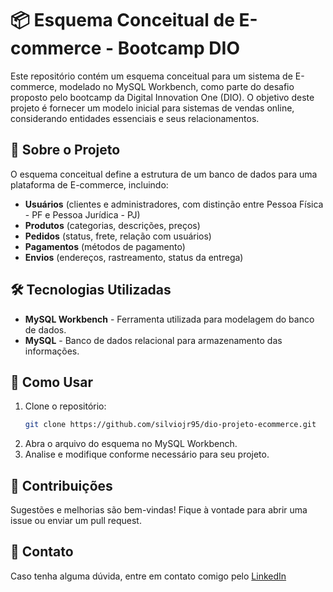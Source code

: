 # 📦 Esquema Conceitual de E-commerce - Bootcamp DIO

Este repositório contém um esquema conceitual para um sistema de E-commerce, modelado no MySQL Workbench, como parte do desafio proposto pelo bootcamp da Digital Innovation One (DIO). O objetivo deste projeto é fornecer um modelo inicial para sistemas de vendas online, considerando entidades essenciais e seus relacionamentos.

## 📌 Sobre o Projeto

O esquema conceitual define a estrutura de um banco de dados para uma plataforma de E-commerce, incluindo:
- **Usuários** (clientes e administradores, com distinção entre Pessoa Física - PF e Pessoa Jurídica - PJ)
- **Produtos** (categorias, descrições, preços)
- **Pedidos** (status, frete, relação com usuários)
- **Pagamentos** (métodos de pagamento)
- **Envios** (endereços, rastreamento, status da entrega)

## 🛠 Tecnologias Utilizadas
- **MySQL Workbench** - Ferramenta utilizada para modelagem do banco de dados.
- **MySQL** - Banco de dados relacional para armazenamento das informações.

## 🚀 Como Usar
1. Clone o repositório:
   ```sh
   git clone https://github.com/silviojr95/dio-projeto-ecommerce.git
2. Abra o arquivo do esquema no MySQL Workbench.
3. Analise e modifique conforme necessário para seu projeto.

## 🤝 Contribuições
Sugestões e melhorias são bem-vindas! Fique à vontade para abrir uma issue ou enviar um pull request.

## 📧 Contato
Caso tenha alguma dúvida, entre em contato comigo pelo [LinkedIn](https://www.linkedin.com/in/sjuniormidia/)
